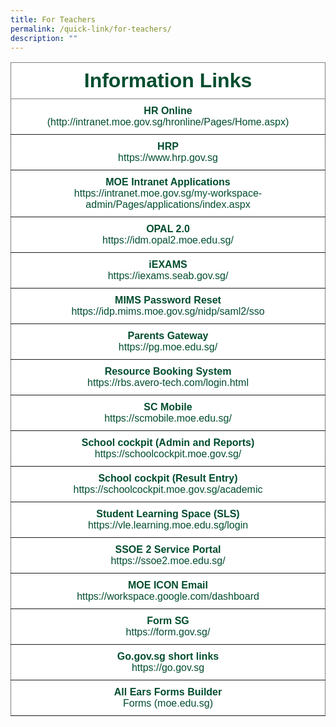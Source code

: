 ```yaml
---
title: For Teachers
permalink: /quick-link/for-teachers/
description: ""
---
```

<style type="text/css">
.tg  {border-collapse:collapse;border-spacing:0;}
.tg td{border-color:black;border-style:solid;border-width:1px;font-family:Arial, sans-serif;font-size:16px;
  overflow:hidden;padding:10px 5px;word-break:normal;}
.tg th{border-color:black;border-style:solid;border-width:1px;font-family:Arial, sans-serif;font-size:32px;
  font-weight:normal;overflow:hidden;padding:10px 5px;word-break:normal;}
.tg .tg-mwbt{background-color:#FFF;border-color:inherit;color:#004D2E;font-weight:bold;text-align:center;vertical-align:middle}
.tg .tg-ywyw{background-color:#E5E5E5;color:#004D2E;font-weight:bold;text-align:center;text-decoration:underline;vertical-align:top}
.tg .tg-frvs{background-color:#FFF;color:#004D2E;font-weight:bold;text-align:center;text-decoration:underline;vertical-align:top}
</style>
<table class="tg">
<thead>
  <tr>
    <th class="tg-mwbt"><span style="font-weight:700">Information  Links</span></th>
  </tr>
</thead>
<tbody>
  <tr>
    <td class="tg-mwbt">HR Online<br><span style="font-weight:400;color:#004D2E">(http://intranet.moe.gov.sg/hronline/Pages/Home.aspx)</span></td>
  </tr>
	<tr>
    <td class="tg-mwbt">HRP<br><span style="font-weight:400;color:#004D2E">https://www.hrp.gov.sg</span></td>
  </tr><tr>
    <td class="tg-mwbt">MOE Intranet Applications<br><span style="font-weight:400;color:#004D2E">https://intranet.moe.gov.sg/my-workspace-admin/Pages/applications/index.aspx</span></td>
  </tr><tr>
    <td class="tg-mwbt">OPAL 2.0<br><span style="font-weight:400;color:#004D2E">https://idm.opal2.moe.edu.sg/</span></td>
  </tr><tr>
    <td class="tg-mwbt">iEXAMS<br><span style="font-weight:400;color:#004D2E">https://iexams.seab.gov.sg/</span></td>
  </tr><tr>
    <td class="tg-mwbt">MIMS Password Reset<br><span style="font-weight:400;color:#004D2E">https://idp.mims.moe.gov.sg/nidp/saml2/sso</span></td>
  </tr><tr>
    <td class="tg-mwbt">Parents Gateway<br><span style="font-weight:400;color:#004D2E">https://pg.moe.edu.sg/</span></td>
  </tr><tr>
    <td class="tg-mwbt">Resource Booking System<br><span style="font-weight:400;color:#004D2E">https://rbs.avero-tech.com/login.html</span></td>
  </tr><tr>
    <td class="tg-mwbt">SC Mobile<br><span style="font-weight:400;color:#004D2E">https://scmobile.moe.edu.sg/</span></td>
  </tr><tr>
    <td class="tg-mwbt">School cockpit (Admin and Reports)<br><span style="font-weight:400;color:#004D2E">https://schoolcockpit.moe.gov.sg/</span></td>
  </tr><tr>
    <td class="tg-mwbt">School cockpit (Result Entry)<br><span style="font-weight:400;color:#004D2E">https://schoolcockpit.moe.gov.sg/academic</span></td>
  </tr><tr>
    <td class="tg-mwbt">Student Learning Space (SLS)<br><span style="font-weight:400;color:#004D2E">https://vle.learning.moe.edu.sg/login</span></td>
  </tr><tr>
    <td class="tg-mwbt">
SSOE 2 Service Portal<br><span style="font-weight:400;color:#004D2E">https://ssoe2.moe.edu.sg/</span></td>
  </tr><tr>
    <td class="tg-mwbt">MOE ICON Email<br><span style="font-weight:400;color:#004D2E">https://workspace.google.com/dashboard</span></td>
  </tr><tr>
    <td class="tg-mwbt">Form SG<br><span style="font-weight:400;color:#004D2E">https://form.gov.sg/</span></td>
  </tr>
	<tr>
    <td class="tg-mwbt">Go.gov.sg short links<br><span style="font-weight:400;color:#004D2E">https://go.gov.sg</span></td>
  </tr><tr>
    <td class="tg-mwbt">All Ears Forms Builder<br><span style="font-weight:400;color:#004D2E">Forms (moe.edu.sg)</span></td>
  </tr>
  <tr></tr></tbody></table>